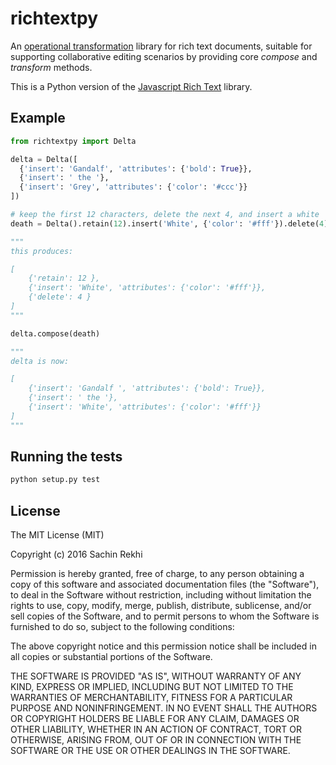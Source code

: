 # richtextpy

An [operational transformation](https://en.wikipedia.org/wiki/Operational_transformation) library for rich text documents, suitable for supporting collaborative editing scenarios by providing core *compose* and *transform* methods.

This is a Python version of the [Javascript Rich Text](https://github.com/ottypes/rich-text) library.

## Example

```python
from richtextpy import Delta

delta = Delta([
  {'insert': 'Gandalf', 'attributes': {'bold': True}},
  {'insert': ' the '},
  {'insert': 'Grey', 'attributes': {'color': '#ccc'}}
])

# keep the first 12 characters, delete the next 4, and insert a white 'White'
death = Delta().retain(12).insert('White', {'color': '#fff'}).delete(4)

"""
this produces:

[
	{'retain': 12 },
	{'insert': 'White', 'attributes': {'color': '#fff'}},
	{'delete': 4 }
]
"""

delta.compose(death)

"""
delta is now:

[
	{'insert': 'Gandalf ', 'attributes': {'bold': True}},
	{'insert': ' the '},
	{'insert': 'White', 'attributes': {'color': '#fff'}}
]
"""
```

## Running the tests
```python
python setup.py test
```

## License

The MIT License (MIT)

Copyright (c) 2016 Sachin Rekhi

Permission is hereby granted, free of charge, to any person obtaining a copy
of this software and associated documentation files (the "Software"), to deal
in the Software without restriction, including without limitation the rights
to use, copy, modify, merge, publish, distribute, sublicense, and/or sell
copies of the Software, and to permit persons to whom the Software is
furnished to do so, subject to the following conditions:

The above copyright notice and this permission notice shall be included in
all copies or substantial portions of the Software.

THE SOFTWARE IS PROVIDED "AS IS", WITHOUT WARRANTY OF ANY KIND, EXPRESS OR
IMPLIED, INCLUDING BUT NOT LIMITED TO THE WARRANTIES OF MERCHANTABILITY,
FITNESS FOR A PARTICULAR PURPOSE AND NONINFRINGEMENT. IN NO EVENT SHALL THE
AUTHORS OR COPYRIGHT HOLDERS BE LIABLE FOR ANY CLAIM, DAMAGES OR OTHER
LIABILITY, WHETHER IN AN ACTION OF CONTRACT, TORT OR OTHERWISE, ARISING FROM,
OUT OF OR IN CONNECTION WITH THE SOFTWARE OR THE USE OR OTHER DEALINGS IN
THE SOFTWARE.
